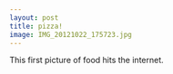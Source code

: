 ```yaml
---
layout: post
title: pizza!
image: IMG_20121022_175723.jpg
---
```


This first picture of food hits the internet.
